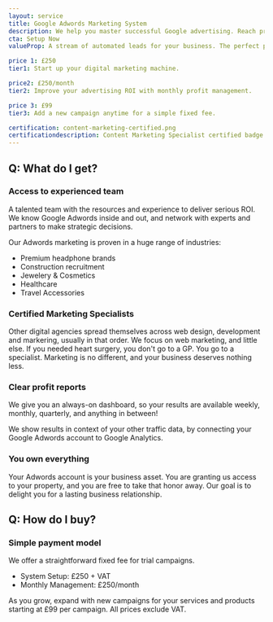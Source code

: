 ```yaml
---
layout: service
title: Google Adwords Marketing System
description: We help you master successful Google advertising. Reach prospects in the moment they need you most, on the most powerful ad platform in the world.
cta: Setup Now
valueProp: A stream of automated leads for your business. The perfect place to meet hot prospects at the moment they search for your service or product.

price 1: £250
tier1: Start up your digital marketing machine.

price2: £250/month
tier2: Improve your advertising ROI with monthly profit management.

price 3: £99
tier3: Add a new campaign anytime for a simple fixed fee.

certification: content-marketing-certified.png
certificationdescription: Content Marketing Specialist certified badge
---
```

## Q: What do I get?

### Access to experienced team
A talented team with the resources and experience to deliver serious ROI. We know Google Adwords inside and out, and network with experts and partners to make strategic decisions.

Our Adwords marketing is proven in a huge range of industries:

- Premium headphone brands
- Construction recruitment
- Jewelery & Cosmetics
- Healthcare
- Travel Accessories

### Certified Marketing Specialists
Other digital agencies spread themselves across web design, development and markering, usually in that order. We focus on web marketing, and little else. If you needed heart surgery, you don't go to a GP. You go to a specialist. Marketing is no different, and your business deserves nothing less.

### Clear profit reports
We give you an always-on dashboard, so your results are available weekly, monthly, quarterly, and anything in between!

We show results in context of your other traffic data, by connecting your Google Adwords account to Google Analytics.

### You own everything
Your Adwords account is your business asset. You are granting us access to your property, and you are free to take that honor away. Our goal is to delight you for a lasting business relationship.

## Q: How do I buy?

### Simple payment model
We offer a straightforward fixed fee for trial campaigns.

- System Setup: £250 + VAT
- Monthly Management: £250/month

As you grow, expand with new campaigns for your services and products starting at £99 per campaign. All prices exclude VAT.